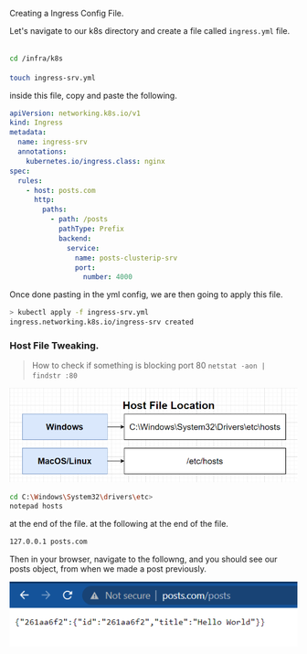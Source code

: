 Creating a Ingress Config File.

Let's navigate to our k8s directory and create a file called `ingress.yml` file.

```bash

cd /infra/k8s

touch ingress-srv.yml

```

inside this file, copy and paste the following.

```yml
apiVersion: networking.k8s.io/v1
kind: Ingress
metadata:
  name: ingress-srv
  annotations:
    kubernetes.io/ingress.class: nginx
spec:
  rules:
    - host: posts.com
      http:
        paths:
          - path: /posts
            pathType: Prefix
            backend:
              service:
                name: posts-clusterip-srv
                port:
                  number: 4000
```
Once done pasting in the yml config, we are then going to apply this file.

```bash
> kubectl apply -f ingress-srv.yml
ingress.networking.k8s.io/ingress-srv created
```

### Host File Tweaking.

> How to check if something is blocking port 80
> `netstat -aon | findstr :80`

![host-file-location](/doc_assets/screenshots/Docker/host-file-location.png)

```bash
cd C:\Windows\System32\drivers\etc>
notepad hosts
```

at the end of the file. at the following at the end of the file.

```txt
127.0.0.1 posts.com
```

Then in your browser, navigate to the followng, and you should see our posts object, from when we made a post previously.

![posts.com](/doc_assets/screenshots/Docker/posts.com.png)